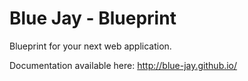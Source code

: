 # Blue Jay - Blueprint

Blueprint for your next web application.

Documentation available here: http://blue-jay.github.io/